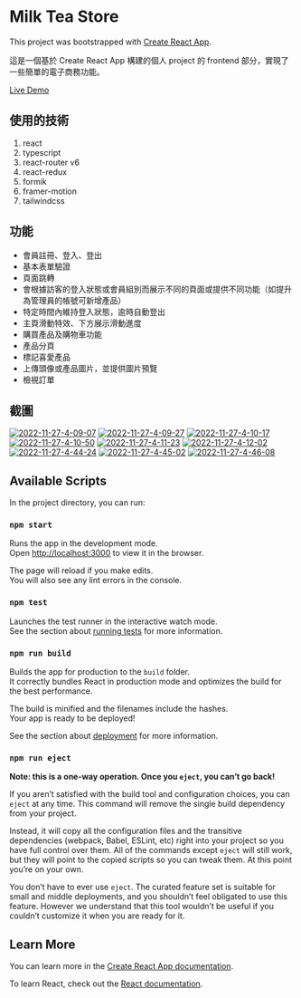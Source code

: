 # Milk Tea Store

This project was bootstrapped with [Create React App](https://github.com/facebook/create-react-app).

這是一個基於 Create React App 構建的個人 project 的 frontend 部分，實現了一些簡單的電子商務功能。

<a href="https://milk-tea-8ddb5.web.app/home">Live Demo</a>

## 使用的技術

<ol>
    <li>react</li>
    <li>typescript</li>
    <li>react-router v6</li>
    <li>react-redux</li>
    <li>formik</li>
    <li>framer-motion</li>
    <li>tailwindcss</li>
</ol>

## 功能

<ul>
    <li>會員註冊、登入、登出</li>
    <li>基本表單驗證</li>
    <li>頁面跳轉</li>
    <li>會根據訪客的登入狀態或會員組別而展示不同的頁面或提供不同功能（如提升為管理員的帳號可新增產品）</li>
    <li>特定時間內維持登入狀態，逾時自動登出</li>
    <li>主頁滑動特效、下方展示滑動進度</li>
    <li>購買產品及購物車功能</li>
    <li>產品分頁</li>
    <li>標記喜愛產品</li>
    <li>上傳頭像或產品圖片，並提供圖片預覽</li>
    <li>檢視訂單</li>
</ul>

## 截圖

<a href="https://ibb.co/cg5qt9F"><img src="https://i.ibb.co/1vVcKNq/2022-11-27-4-09-07.png" alt="2022-11-27-4-09-07" border="0"></a>
<a href="https://ibb.co/xfjrH9D"><img src="https://i.ibb.co/mXqP8ZG/2022-11-27-4-09-27.png" alt="2022-11-27-4-09-27" border="0"></a>
<a href="https://ibb.co/Wyx5M8x"><img src="https://i.ibb.co/G2xp8Yx/2022-11-27-4-10-17.png" alt="2022-11-27-4-10-17" border="0"></a>
<a href="https://ibb.co/MVpbf5T"><img src="https://i.ibb.co/6Pb28Jh/2022-11-27-4-10-50.png" alt="2022-11-27-4-10-50" border="0"></a>
<a href="https://ibb.co/3v8jVm0"><img src="https://i.ibb.co/nBVY4MD/2022-11-27-4-11-23.png" alt="2022-11-27-4-11-23" border="0"></a>
<a href="https://ibb.co/5xKLP1j"><img src="https://i.ibb.co/3YRcnTF/2022-11-27-4-12-02.png" alt="2022-11-27-4-12-02" border="0"></a>
<a href="https://ibb.co/nkxGKq8"><img src="https://i.ibb.co/Qmygx7j/2022-11-27-4-44-24.png" alt="2022-11-27-4-44-24" border="0"></a>
<a href="https://ibb.co/CKjJxCH"><img src="https://i.ibb.co/VYFHXnq/2022-11-27-4-45-02.png" alt="2022-11-27-4-45-02" border="0"></a>
<a href="https://ibb.co/Gt0Wcsr"><img src="https://i.ibb.co/2syvg8p/2022-11-27-4-46-08.png" alt="2022-11-27-4-46-08" border="0"></a>

## Available Scripts

In the project directory, you can run:

### `npm start`

Runs the app in the development mode.\
Open [http://localhost:3000](http://localhost:3000) to view it in the browser.

The page will reload if you make edits.\
You will also see any lint errors in the console.

### `npm test`

Launches the test runner in the interactive watch mode.\
See the section about [running tests](https://facebook.github.io/create-react-app/docs/running-tests) for more information.

### `npm run build`

Builds the app for production to the `build` folder.\
It correctly bundles React in production mode and optimizes the build for the best performance.

The build is minified and the filenames include the hashes.\
Your app is ready to be deployed!

See the section about [deployment](https://facebook.github.io/create-react-app/docs/deployment) for more information.

### `npm run eject`

**Note: this is a one-way operation. Once you `eject`, you can’t go back!**

If you aren’t satisfied with the build tool and configuration choices, you can `eject` at any time. This command will remove the single build dependency from your project.

Instead, it will copy all the configuration files and the transitive dependencies (webpack, Babel, ESLint, etc) right into your project so you have full control over them. All of the commands except `eject` will still work, but they will point to the copied scripts so you can tweak them. At this point you’re on your own.

You don’t have to ever use `eject`. The curated feature set is suitable for small and middle deployments, and you shouldn’t feel obligated to use this feature. However we understand that this tool wouldn’t be useful if you couldn’t customize it when you are ready for it.

## Learn More

You can learn more in the [Create React App documentation](https://facebook.github.io/create-react-app/docs/getting-started).

To learn React, check out the [React documentation](https://reactjs.org/).
